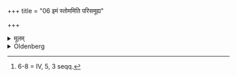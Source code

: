 +++
title = "06 इमं स्तोममिति परिसमूह्य"

+++

<details><summary>मूलम्</summary>

इमं स्तोममिति परिसमूह्य तृचेन ६
</details>

<details><summary>Oldenberg</summary>

6 [^fn_979]. Wipes along around (the fire) with the three verses, 'This praise' (MB. II, 4, 2-4).

[^fn_979]: 6-8 = IV, 5, 3 seqq.
</details>
